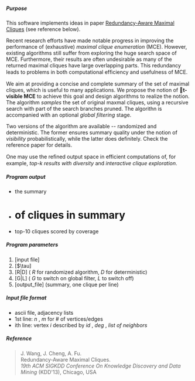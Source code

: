 ##### Purpose
This software implements ideas in paper
[Redundancy-Aware Maximal Cliques](http://www.cse.cuhk.edu.hk/~jwang/publication/kdd13.pdf ) (see reference below).

Recent research efforts have made notable progress in improving
the performance of (exhaustive) _maximal clique enumeration_ (MCE).
However, existing algorithms still suffer from exploring the huge
search space of MCE. Furthermore, their results are often undesirable
as many of the returned maximal cliques have large overlapping parts.
This redundancy leads to problems in both computational efﬁciency and
usefulness of MCE.

We aim at providing a concise and complete summary of the set of
maximal cliques, which is useful to many applications. We propose
the notion of **t\-visible MCE** to achieve
this goal and design algorithms to realize the notion. The algorithm
_samples_ the set of original maxmal cliques, using a recursive
search with part of the search branches pruned. The algorithn is accompanied
with an optional _global filtering_ stage.

Two versions of the algorithm are available -- randomized and deterministic.
The former ensures summary quality under the notion of *visibility*
probabilistically, while the latter does definitely. Check the reference
paper for details.

One may use the reﬁned output space in efficient computations of, for example,
_top-k results with diversity_ and _interactive clique exploration_.


##### Program output
+  the summary
+  # of cliques in summary
+  top-10 cliques scored by coverage



##### Program parameters
1.  \[input file\]
2.  \[$\tau\]
3.  \[R|D\] ( _R_ for randomized algorithm, _D_ for deterministic)
4.  \[G|L\] ( _G_ to switch on global filter, _L_ to switch off)
5.  \[output_file\]  (summary, one clique per line)
  

##### Input file format
+  ascii file, adjacency lists
+  1st line:	_n_ , _m_	for # of vertices/edges
+  ith line:	vertex _i_ described by	 _id_ , _deg_ , _list of neighbors_


##### Reference
> J. Wang, J. Cheng, A. Fu.  
> Redundancy-Aware Maximal Cliques.  
> *19th ACM SIGKDD Conference On Knowledge Discovery and Data Mining* (KDD'13), Chicago, USA
